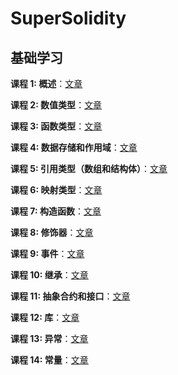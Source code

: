 # SuperSolidity

## 基础学习

**课程 1: 概述**：[文章](https://mirror.xyz/0x4568b760c55FAEA0129139b863124f19962B9cDE/oULnwT0WHFznZKwqVuCqIJEyIbBUAZkEFbVZSJby_W8)

**课程 2: 数值类型**：[文章](https://mirror.xyz/0x4568b760c55FAEA0129139b863124f19962B9cDE/12W4SxP-1YufUt3IIYrYVE4PJCT-zkJKJPWqtNRP_D4)

**课程 3: 函数类型**：[文章](https://mirror.xyz/0x4568b760c55FAEA0129139b863124f19962B9cDE/sig3lb3XWtT9Kl1XEp_r5_HBNlDqFFogPBYY1R0Fdhs)

**课程 4: 数据存储和作用域**：[文章](https://mirror.xyz/0x4568b760c55FAEA0129139b863124f19962B9cDE/HsM813UIJ3ziPaPe_lyq7ayYqqyIgdMJrNmtvE0xg5Q)

**课程 5: 引用类型（数组和结构体）**：[文章](https://mirror.xyz/0x4568b760c55FAEA0129139b863124f19962B9cDE/jN2aFOLRWS7IsLLU1a2b7f4A8TXODiXXOLK2r08g-7I)

**课程 6: 映射类型**：[文章](https://mirror.xyz/0x4568b760c55FAEA0129139b863124f19962B9cDE/PVJl3lGiUBg-ZvG8iJbsxsrPjLWndO3EPdCRcll-4uo)

**课程 7: 构造函数**：[文章](https://mirror.xyz/0x4568b760c55FAEA0129139b863124f19962B9cDE/fehovbMY4mOa_bHIPEwxKW5UReScCuZkeFMBDrNjfBU)

**课程 8: 修饰器**：[文章](https://mirror.xyz/0x4568b760c55FAEA0129139b863124f19962B9cDE/AtN3ZbI8BUIRad47ryqbmqZcEipTNB5PsAw8PjpFbVs)

**课程 9: 事件**：[文章](https://mirror.xyz/0x4568b760c55FAEA0129139b863124f19962B9cDE/A6iLvKL-A1lkZZhD-IopTcbe_kNyNcuaWxorXuPwwcA)

**课程 10: 继承**：[文章](https://mirror.xyz/0x4568b760c55FAEA0129139b863124f19962B9cDE/QDw3U66hrvHpQoxixgZ-U6bw_S9cfiREi_3-_O8ez8o)

**课程 11: 抽象合约和接口**：[文章](https://mirror.xyz/0x4568b760c55FAEA0129139b863124f19962B9cDE/7m6Fpupeqz0XOJ0NmuSBRGWqS-dqsKEvrt4seq27m6w)

**课程 12: 库**：[文章](https://mirror.xyz/0x4568b760c55FAEA0129139b863124f19962B9cDE/2OyISzQCoAdu2UC7eWW08CRduEQ9dS_sJDn9X75Rf3I)

**课程 13: 异常**：[文章](https://mirror.xyz/0x4568b760c55FAEA0129139b863124f19962B9cDE/PWammIEmFtRI17TeU6iELIj7pUuEspTIO4cROE5S9ic)

**课程 14: 常量**：[文章](https://mirror.xyz/0x4568b760c55FAEA0129139b863124f19962B9cDE/bwucLvsHJBH0us795ivegV2MkuaDxrBq3yJEMEvxeyA)
